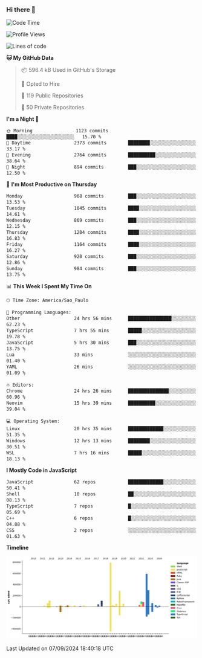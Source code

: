 ### Hi there 👋

<!--START_SECTION:waka-->
![Code Time](http://img.shields.io/badge/Code%20Time-6%2C390%20hrs%2013%20mins-blue)

![Profile Views](http://img.shields.io/badge/Profile%20Views-0-blue)

![Lines of code](https://img.shields.io/badge/From%20Hello%20World%20I%27ve%20Written-2.9%20million%20lines%20of%20code-blue)

**🐱 My GitHub Data** 

> 📦 596.4 kB Used in GitHub's Storage 
 > 
> 💼 Opted to Hire
 > 
> 📜 119 Public Repositories 
 > 
> 🔑 50 Private Repositories 
 > 
**I'm a Night 🦉** 

```text
🌞 Morning                1123 commits        ████░░░░░░░░░░░░░░░░░░░░░   15.70 % 
🌆 Daytime                2373 commits        ████████░░░░░░░░░░░░░░░░░   33.17 % 
🌃 Evening                2764 commits        ██████████░░░░░░░░░░░░░░░   38.64 % 
🌙 Night                  894 commits         ███░░░░░░░░░░░░░░░░░░░░░░   12.50 % 
```
📅 **I'm Most Productive on Thursday** 

```text
Monday                   968 commits         ███░░░░░░░░░░░░░░░░░░░░░░   13.53 % 
Tuesday                  1045 commits        ████░░░░░░░░░░░░░░░░░░░░░   14.61 % 
Wednesday                869 commits         ███░░░░░░░░░░░░░░░░░░░░░░   12.15 % 
Thursday                 1204 commits        ████░░░░░░░░░░░░░░░░░░░░░   16.83 % 
Friday                   1164 commits        ████░░░░░░░░░░░░░░░░░░░░░   16.27 % 
Saturday                 920 commits         ███░░░░░░░░░░░░░░░░░░░░░░   12.86 % 
Sunday                   984 commits         ███░░░░░░░░░░░░░░░░░░░░░░   13.75 % 
```


📊 **This Week I Spent My Time On** 

```text
🕑︎ Time Zone: America/Sao_Paulo

💬 Programming Languages: 
Other                    24 hrs 56 mins      ████████████████░░░░░░░░░   62.23 % 
TypeScript               7 hrs 55 mins       █████░░░░░░░░░░░░░░░░░░░░   19.78 % 
JavaScript               5 hrs 30 mins       ███░░░░░░░░░░░░░░░░░░░░░░   13.75 % 
Lua                      33 mins             ░░░░░░░░░░░░░░░░░░░░░░░░░   01.40 % 
YAML                     26 mins             ░░░░░░░░░░░░░░░░░░░░░░░░░   01.09 % 

🔥 Editors: 
Chrome                   24 hrs 26 mins      ███████████████░░░░░░░░░░   60.96 % 
Neovim                   15 hrs 39 mins      ██████████░░░░░░░░░░░░░░░   39.04 % 

💻 Operating System: 
Linux                    20 hrs 35 mins      █████████████░░░░░░░░░░░░   51.35 % 
Windows                  12 hrs 13 mins      ████████░░░░░░░░░░░░░░░░░   30.51 % 
WSL                      7 hrs 16 mins       █████░░░░░░░░░░░░░░░░░░░░   18.13 % 
```

**I Mostly Code in JavaScript** 

```text
JavaScript               62 repos            █████████████░░░░░░░░░░░░   50.41 % 
Shell                    10 repos            ██░░░░░░░░░░░░░░░░░░░░░░░   08.13 % 
TypeScript               7 repos             █░░░░░░░░░░░░░░░░░░░░░░░░   05.69 % 
C++                      6 repos             █░░░░░░░░░░░░░░░░░░░░░░░░   04.88 % 
CSS                      2 repos             ░░░░░░░░░░░░░░░░░░░░░░░░░   01.63 % 
```



**Timeline**

![Lines of Code chart](https://raw.githubusercontent.com/jampow/jampow/master/assets/bar_graph.png)


 Last Updated on 07/09/2024 18:40:18 UTC
<!--END_SECTION:waka-->
